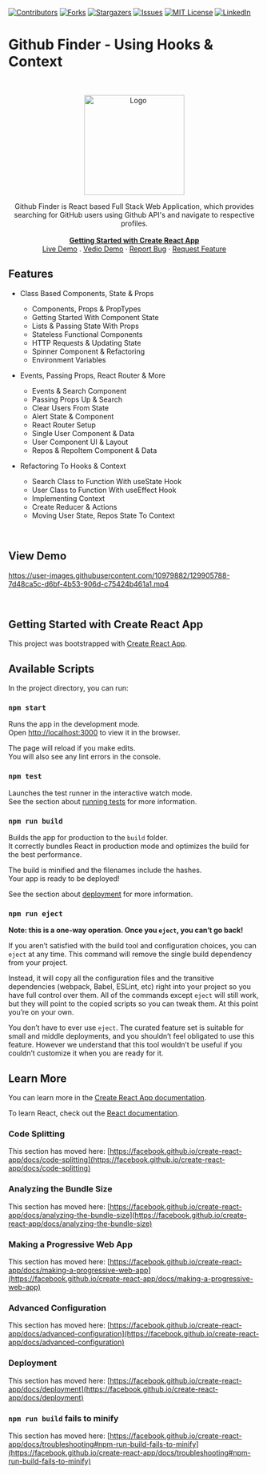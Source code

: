 [![Contributors][contributors-shield]][contributors-url]
[![Forks][forks-shield]][forks-url]
[![Stargazers][stars-shield]][stars-url]
[![Issues][issues-shield]][issues-url]
[![MIT License][license-shield]][license-url]
[![LinkedIn][linkedin-shield]][linkedin-url]

# Github Finder - Using Hooks & Context

<!-- PROJECT LOGO -->
<br />
<p align="center">
  <a href="https://github.com/usama-mahmood/Github-Finder">
    <img src="https://user-images.githubusercontent.com/10979882/129904986-b454121e-62b1-4073-8fbd-e9ceafa352cc.png" alt="Logo" width="200"  >
  </a>
   <p align="center">
    Github Finder is React based Full Stack Web Application, which provides searching for GitHub users using Github API's and navigate to respective profiles.
    <br />
      <br />
    <a href="#getting-started-with-create-react-app"><strong>Getting Started with Create React App</strong></a>
    <br />
    <a href="https://usama-github-finder.netlify.app/">Live Demo</a>
     .
    <a href="#view-demo">Vedio Demo</a>
    ·
    <a href="https://github.com/usama-mahmood/Github-Finder">Report Bug</a>
    ·
    <a href="https://github.com/usama-mahmood/Github-Finder/issues">Request Feature</a>
     
  </p>
</p>

## Features
* Class Based Components, State & Props
  * Components, Props & PropTypes
  * Getting Started With Component State
  * Lists & Passing State With Props
  * Stateless Functional Components
  * HTTP Requests & Updating State
  * Spinner Component & Refactoring
  * Environment Variables


* Events, Passing Props, React Router & More
  * Events & Search Component
  * Passing Props Up & Search
  * Clear Users From State
  * Alert State & Component
  * React Router Setup
  * Single User Component & Data
  * User Component UI & Layout
  * Repos & RepoItem Component & Data
* Refactoring To Hooks & Context
  * Search Class to Function With useState Hook
  * User Class to Function With useEffect Hook
  * Implementing Context
  * Create Reducer & Actions
  * Moving User State, Repos State To Context
<br>

## View Demo 
  https://user-images.githubusercontent.com/10979882/129905788-7d48ca5c-d6bf-4b53-906d-c75424b461a1.mp4
<!-- MARKDOWN LINKS & IMAGES -->
<!-- https://www.markdownguide.org/basic-syntax/#reference-style-links -->
[contributors-shield]:https://img.shields.io/github/contributors/usama-mahmood/Dental-Valet.svg?style=for-the-badge
[contributors-url]: https://github.com/usama-mahmood/Dental-Valet/graphs/contributors
[forks-shield]: https://img.shields.io/github/forks/usama-mahmood/Dental-Valet.svg?style=for-the-badge
[forks-url]: https://github.com/usama-mahmood/Dental-Valet/network/members
[stars-shield]: https://img.shields.io/github/stars/usama-mahmood/Dental-Valet.svg?style=for-the-badge
[stars-url]: https://github.com/usama-mahmood/Dental-Valet/stargazers
[issues-shield]: https://img.shields.io/github/issues/usama-mahmood/Dental-Valet.svg?style=for-the-badge
[issues-url]: https://github.com/usama-mahmood/Dental-Valet/issues
[license-shield]: https://img.shields.io/github/license/usama-mahmood/Dental-Valet.svg?style=for-the-badge
[license-url]: https://github.com/usama-mahmood/Dental-Valet/blob/main/LICENSE
[linkedin-shield]: https://img.shields.io/badge/-LinkedIn-black.svg?style=for-the-badge&logo=linkedin&colorB=555
[linkedin-url]: https://www.linkedin.com/in/usama-mahmood-4140b42b/
[product-screenshot]: images/screenshot.png
<br>

## Getting Started with Create React App

This project was bootstrapped with [Create React App](https://github.com/facebook/create-react-app).

## Available Scripts

In the project directory, you can run:

### `npm start`

Runs the app in the development mode.\
Open [http://localhost:3000](http://localhost:3000) to view it in the browser.

The page will reload if you make edits.\
You will also see any lint errors in the console.

### `npm test`

Launches the test runner in the interactive watch mode.\
See the section about [running tests](https://facebook.github.io/create-react-app/docs/running-tests) for more information.

### `npm run build`

Builds the app for production to the `build` folder.\
It correctly bundles React in production mode and optimizes the build for the best performance.

The build is minified and the filenames include the hashes.\
Your app is ready to be deployed!

See the section about [deployment](https://facebook.github.io/create-react-app/docs/deployment) for more information.

### `npm run eject`

**Note: this is a one-way operation. Once you `eject`, you can’t go back!**

If you aren’t satisfied with the build tool and configuration choices, you can `eject` at any time. This command will remove the single build dependency from your project.

Instead, it will copy all the configuration files and the transitive dependencies (webpack, Babel, ESLint, etc) right into your project so you have full control over them. All of the commands except `eject` will still work, but they will point to the copied scripts so you can tweak them. At this point you’re on your own.

You don’t have to ever use `eject`. The curated feature set is suitable for small and middle deployments, and you shouldn’t feel obligated to use this feature. However we understand that this tool wouldn’t be useful if you couldn’t customize it when you are ready for it.

## Learn More

You can learn more in the [Create React App documentation](https://facebook.github.io/create-react-app/docs/getting-started).

To learn React, check out the [React documentation](https://reactjs.org/).

### Code Splitting

This section has moved here: [https://facebook.github.io/create-react-app/docs/code-splitting](https://facebook.github.io/create-react-app/docs/code-splitting)

### Analyzing the Bundle Size

This section has moved here: [https://facebook.github.io/create-react-app/docs/analyzing-the-bundle-size](https://facebook.github.io/create-react-app/docs/analyzing-the-bundle-size)

### Making a Progressive Web App

This section has moved here: [https://facebook.github.io/create-react-app/docs/making-a-progressive-web-app](https://facebook.github.io/create-react-app/docs/making-a-progressive-web-app)

### Advanced Configuration

This section has moved here: [https://facebook.github.io/create-react-app/docs/advanced-configuration](https://facebook.github.io/create-react-app/docs/advanced-configuration)

### Deployment

This section has moved here: [https://facebook.github.io/create-react-app/docs/deployment](https://facebook.github.io/create-react-app/docs/deployment)

### `npm run build` fails to minify

This section has moved here: [https://facebook.github.io/create-react-app/docs/troubleshooting#npm-run-build-fails-to-minify](https://facebook.github.io/create-react-app/docs/troubleshooting#npm-run-build-fails-to-minify)
